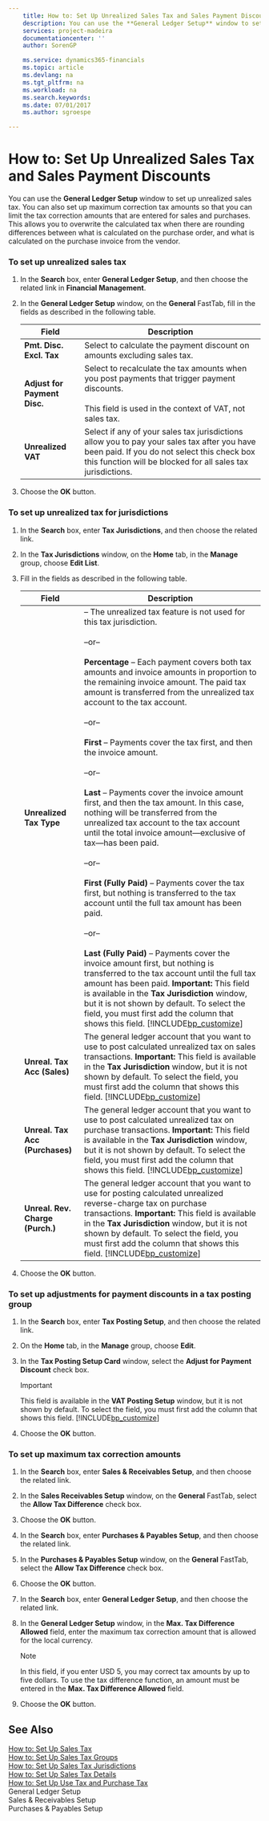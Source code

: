 ```yaml
---
    title: How to: Set Up Unrealized Sales Tax and Sales Payment Discounts | Microsoft Docs
    description: You can use the **General Ledger Setup** window to set up unrealized sales tax. You can also set up maximum correction tax amounts so that you can limit the tax correction amounts that are entered for sales and purchases. This allows you to overwrite the calculated tax when there are rounding differences between what is calculated on the purchase order, and what is calculated on the purchase invoice from the vendor.
    services: project-madeira
    documentationcenter: ''
    author: SorenGP

    ms.service: dynamics365-financials
    ms.topic: article
    ms.devlang: na
    ms.tgt_pltfrm: na
    ms.workload: na
    ms.search.keywords:
    ms.date: 07/01/2017
    ms.author: sgroespe

---
```

# How to: Set Up Unrealized Sales Tax and Sales Payment Discounts
You can use the **General Ledger Setup** window to set up unrealized sales tax. You can also set up maximum correction tax amounts so that you can limit the tax correction amounts that are entered for sales and purchases. This allows you to overwrite the calculated tax when there are rounding differences between what is calculated on the purchase order, and what is calculated on the purchase invoice from the vendor.  
  
### To set up unrealized sales tax  
  
1.  In the **Search** box, enter **General Ledger Setup**, and then choose the related link in **Financial Management**.  
  
2.  In the **General Ledger Setup** window, on the **General** FastTab, fill in the fields as described in the following table.  
  
    |Field|Description|  
    |---------------------------------|---------------------------------------|  
    |**Pmt. Disc. Excl. Tax**|Select to calculate the payment discount on amounts excluding sales tax.|  
    |**Adjust for Payment Disc.**|Select to recalculate the tax amounts when you post payments that trigger payment discounts.<br /><br /> This field is used in the context of VAT, not sales tax.|  
    |**Unrealized VAT**|Select if any of your sales tax jurisdictions allow you to pay your sales tax after you have been paid. If you do not select this check box this function will be blocked for all sales tax jurisdictions.|  
  
3.  Choose the **OK** button.  
  
### To set up unrealized tax for jurisdictions  
  
1.  In the **Search** box, enter **Tax Jurisdictions**, and then choose the related link.  
  
2.  In the **Tax Jurisdictions** window, on the **Home** tab, in the **Manage** group, choose **Edit List**.  
  
3.  Fill in the fields as described in the following table.  
  
    |Field|Description|  
    |---------------------------------|---------------------------------------|  
    |**Unrealized Tax Type**|<Blank> – The unrealized tax feature is not used for this tax jurisdiction.<br /><br /> –or–<br /><br /> **Percentage** – Each payment covers both tax amounts and invoice amounts in proportion to the remaining invoice amount. The paid tax amount is transferred from the unrealized tax account to the tax account.<br /><br /> –or–<br /><br /> **First** – Payments cover the tax first, and then the invoice amount.<br /><br /> –or–<br /><br /> **Last** – Payments cover the invoice amount first, and then the tax amount. In this case, nothing will be transferred from the unrealized tax account to the tax account until the total invoice amount—exclusive of tax—has been paid.<br /><br /> –or–<br /><br /> **First (Fully Paid)** – Payments cover the tax first, but nothing is transferred to the tax account until the full tax amount has been paid.<br /><br /> –or–<br /><br /> **Last (Fully Paid)** – Payments cover the invoice amount first, but nothing is transferred to the tax account until the full tax amount has been paid. **Important:**  This field is available in the **Tax Jurisdiction** window, but it is not shown by default. To select the field, you must first add the column that shows this field. [!INCLUDE[bp_customize](../../includes/bp_customize_md.md)]|  
    |**Unreal. Tax Acc (Sales)**|The general ledger account that you want to use to post calculated unrealized tax on sales transactions. **Important:**  This field is available in the **Tax Jurisdiction** window, but it is not shown by default. To select the field, you must first add the column that shows this field. [!INCLUDE[bp_customize](../../includes/bp_customize_md.md)]|  
    |**Unreal. Tax Acc (Purchases)**|The general ledger account that you want to use to post calculated unrealized tax on purchase transactions. **Important:**  This field is available in the **Tax Jurisdiction** window, but it is not shown by default. To select the field, you must first add the column that shows this field. [!INCLUDE[bp_customize](../../includes/bp_customize_md.md)]|  
    |**Unreal. Rev. Charge (Purch.)**|The general ledger account that you want to use for posting calculated unrealized reverse-charge tax on purchase transactions. **Important:**  This field is available in the **Tax Jurisdiction** window, but it is not shown by default. To select the field, you must first add the column that shows this field. [!INCLUDE[bp_customize](../../includes/bp_customize_md.md)]|  
  
4.  Choose the **OK** button.  
  
### To set up adjustments for payment discounts in a tax posting group  
  
1.  In the **Search** box, enter **Tax Posting Setup**, and then choose the related link.  
  
2.  On the **Home** tab, in the **Manage** group, choose **Edit**.  
  
3.  In the **Tax Posting Setup Card** window, select the **Adjust for Payment Discount** check box.  
  
    > [!IMPORTANT]  
    >  This field is available in the **VAT Posting Setup** window, but it is not shown by default. To select the field, you must first add the column that shows this field. [!INCLUDE[bp_customize](../../includes/bp_customize_md.md)]  
  
4.  Choose the **OK** button.  
  
### To set up maximum tax correction amounts  
  
1.  In the **Search** box, enter **Sales & Receivables Setup**, and then choose the related link.  
  
2.  In the **Sales Receivables Setup** window, on the **General** FastTab, select the **Allow Tax Difference** check box.  
  
3.  Choose the **OK** button.  
  
4.  In the **Search** box, enter **Purchases & Payables Setup**, and then choose the related link.  
  
5.  In the **Purchases & Payables Setup** window, on the **General** FastTab, select the **Allow Tax Difference** check box.  
  
6.  Choose the **OK** button.  
  
7.  In the **Search** box, enter **General Ledger Setup**, and then choose the related link.  
  
8.  In the **General Ledger Setup** window, in the **Max. Tax Difference Allowed** field, enter the maximum tax correction amount that is allowed for the local currency.  
  
    > [!NOTE]  
    >  In this field, if you enter USD 5, you may correct tax amounts by up to five dollars. To use the tax difference function, an amount must be entered in the **Max. Tax Difference Allowed** field.  
  
9. Choose the **OK** button.  
  
## See Also  
 [How to: Set Up Sales Tax](how-to-set-up-sales-tax.md)   
 [How to: Set Up Sales Tax Groups](how-to-set-up-sales-tax-groups.md)   
 [How to: Set Up Sales Tax Jurisdictions](how-to-set-up-sales-tax-jurisdictions.md)   
 [How to: Set Up Sales Tax Details](how-to-set-up-sales-tax-details.md)   
 [How to: Set Up Use Tax and Purchase Tax](how-to-set-up-use-tax-and-purchase-tax.md)   
 General Ledger Setup   
 Sales & Receivables Setup   
 Purchases & Payables Setup